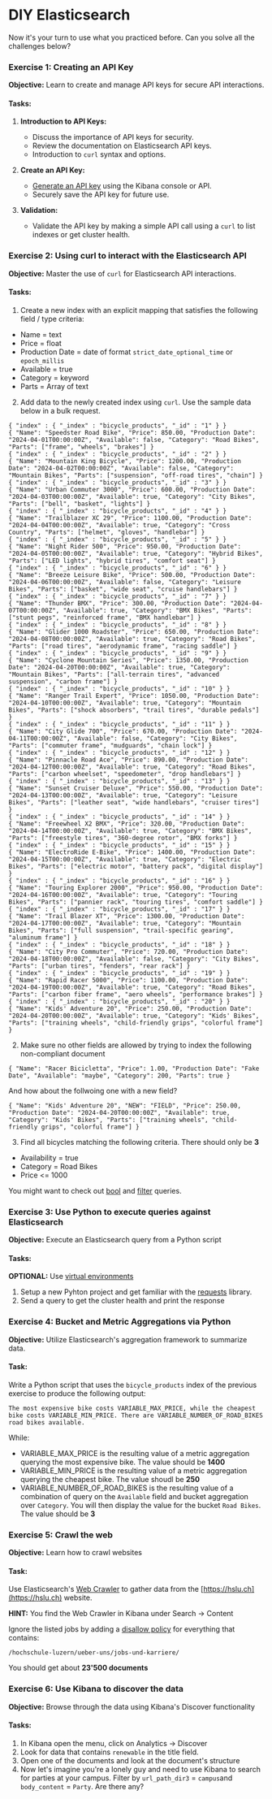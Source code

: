 # DIY Elasticsearch

Now it's your turn to use what you practiced before. Can you solve all the challenges below?

### Exercise 1: Creating an API Key

**Objective:** Learn to create and manage API keys for secure API interactions.

#### Tasks:

1. **Introduction to API Keys:**

   - Discuss the importance of API keys for security.
   - Review the documentation on Elasticsearch API keys.
   - Introduction to `curl` syntax and options.

2. **Create an API Key:**

   - [Generate an API key](https://www.elastic.co/guide/en/kibana/8.13/api-keys.html) using the Kibana console or API.
   - Securely save the API key for future use.

3. **Validation:**
   - Validate the API key by making a simple API call using a `curl` to list indexes or get cluster health.

### Exercise 2: Using curl to interact with the Elasticsearch API

**Objective:** Master the use of `curl` for Elasticsearch API interactions.

#### Tasks:

1. Create a new index with an explicit mapping that satisfies the following field / type criteria:

- Name = text
- Price = float
- Production Date = date of format `strict_date_optional_time` or `epoch_millis`
- Available = true
- Category = keyword
- Parts = Array of text

2. Add data to the newly created index using `curl`. Use the sample data below in a bulk request.

```
{ "index" : { "_index" : "bicycle_products", "_id" : "1" } }
{ "Name": "Speedster Road Bike", "Price": 850.00, "Production Date": "2024-04-01T00:00:00Z", "Available": false, "Category": "Road Bikes", "Parts": ["frame", "wheels", "brakes"] }
{ "index" : { "_index" : "bicycle_products", "_id" : "2" } }
{ "Name": "Mountain King Bicycle", "Price": 1200.00, "Production Date": "2024-04-02T00:00:00Z", "Available": false, "Category": "Mountain Bikes", "Parts": ["suspension", "off-road tires", "chain"] }
{ "index" : { "_index" : "bicycle_products", "_id" : "3" } }
{ "Name": "Urban Commuter 3000", "Price": 600.00, "Production Date": "2024-04-03T00:00:00Z", "Available": true, "Category": "City Bikes", "Parts": ["bell", "basket", "lights"] }
{ "index" : { "_index" : "bicycle_products", "_id" : "4" } }
{ "Name": "Trailblazer XC 29", "Price": 1100.00, "Production Date": "2024-04-04T00:00:00Z", "Available": true, "Category": "Cross Country", "Parts": ["helmet", "gloves", "handlebar"] }
{ "index" : { "_index" : "bicycle_products", "_id" : "5" } }
{ "Name": "Night Rider 500", "Price": 950.00, "Production Date": "2024-04-05T00:00:00Z", "Available": true, "Category": "Hybrid Bikes", "Parts": ["LED lights", "hybrid tires", "comfort seat"] }
{ "index" : { "_index" : "bicycle_products", "_id" : "6" } }
{ "Name": "Breeze Leisure Bike", "Price": 500.00, "Production Date": "2024-04-06T00:00:00Z", "Available": false, "Category": "Leisure Bikes", "Parts": ["basket", "wide seat", "cruise handlebars"] }
{ "index" : { "_index" : "bicycle_products", "_id" : "7" } }
{ "Name": "Thunder BMX", "Price": 300.00, "Production Date": "2024-04-07T00:00:00Z", "Available": true, "Category": "BMX Bikes", "Parts": ["stunt pegs", "reinforced frame", "BMX handlebar"] }
{ "index" : { "_index" : "bicycle_products", "_id" : "8" } }
{ "Name": "Glider 1000 Roadster", "Price": 650.00, "Production Date": "2024-04-08T00:00:00Z", "Available": true, "Category": "Road Bikes", "Parts": ["road tires", "aerodynamic frame", "racing saddle"] }
{ "index" : { "_index" : "bicycle_products", "_id" : "9" } }
{ "Name": "Cyclone Mountain Series", "Price": 1350.00, "Production Date": "2024-04-20T00:00:00Z", "Available": true, "Category": "Mountain Bikes", "Parts": ["all-terrain tires", "advanced suspension", "carbon frame"] }
{ "index" : { "_index" : "bicycle_products", "_id" : "10" } }
{ "Name": "Ranger Trail Expert", "Price": 1050.00, "Production Date": "2024-04-10T00:00:00Z", "Available": true, "Category": "Mountain Bikes", "Parts": ["shock absorbers", "trail tires", "durable pedals"] }
{ "index" : { "_index" : "bicycle_products", "_id" : "11" } }
{ "Name": "City Glide 700", "Price": 670.00, "Production Date": "2024-04-11T00:00:00Z", "Available": false, "Category": "City Bikes", "Parts": ["commuter frame", "mudguards", "chain lock"] }
{ "index" : { "_index" : "bicycle_products", "_id" : "12" } }
{ "Name": "Pinnacle Road Ace", "Price": 890.00, "Production Date": "2024-04-12T00:00:00Z", "Available": true, "Category": "Road Bikes", "Parts": ["carbon wheelset", "speedometer", "drop handlebars"] }
{ "index" : { "_index" : "bicycle_products", "_id" : "13" } }
{ "Name": "Sunset Cruiser Deluxe", "Price": 550.00, "Production Date": "2024-04-13T00:00:00Z", "Available": true, "Category": "Leisure Bikes", "Parts": ["leather seat", "wide handlebars", "cruiser tires"] }
{ "index" : { "_index" : "bicycle_products", "_id" : "14" } }
{ "Name": "Freewheel X2 BMX", "Price": 320.00, "Production Date": "2024-04-14T00:00:00Z", "Available": true, "Category": "BMX Bikes", "Parts": ["freestyle tires", "360-degree rotor", "BMX forks"] }
{ "index" : { "_index" : "bicycle_products", "_id" : "15" } }
{ "Name": "ElectroRide E-Bike", "Price": 1400.00, "Production Date": "2024-04-15T00:00:00Z", "Available": true, "Category": "Electric Bikes", "Parts": ["electric motor", "battery pack", "digital display"] }
{ "index" : { "_index" : "bicycle_products", "_id" : "16" } }
{ "Name": "Touring Explorer 2000", "Price": 950.00, "Production Date": "2024-04-16T00:00:00Z", "Available": true, "Category": "Touring Bikes", "Parts": ["pannier rack", "touring tires", "comfort saddle"] }
{ "index" : { "_index" : "bicycle_products", "_id" : "17" } }
{ "Name": "Trail Blazer XT", "Price": 1300.00, "Production Date": "2024-04-17T00:00:00Z", "Available": true, "Category": "Mountain Bikes", "Parts": ["full suspension", "trail-specific gearing", "aluminum frame"] }
{ "index" : { "_index" : "bicycle_products", "_id" : "18" } }
{ "Name": "City Pro Commuter", "Price": 720.00, "Production Date": "2024-04-18T00:00:00Z", "Available": false, "Category": "City Bikes", "Parts": ["urban tires", "fenders", "rear rack"] }
{ "index" : { "_index" : "bicycle_products", "_id" : "19" } }
{ "Name": "Rapid Racer 5000", "Price": 1100.00, "Production Date": "2024-04-19T00:00:00Z", "Available": true, "Category": "Road Bikes", "Parts": ["carbon fiber frame", "aero wheels", "performance brakes"] }
{ "index" : { "_index" : "bicycle_products", "_id" : "20" } }
{ "Name": "Kids' Adventure 20", "Price": 250.00, "Production Date": "2024-04-20T00:00:00Z", "Available": true, "Category": "Kids' Bikes", "Parts": ["training wheels", "child-friendly grips", "colorful frame"] }
```

2. Make sure no other fields are allowed by trying to index the following non-compliant document

```
{ "Name": "Racer Bicicletta", "Price": 1.00, "Production Date": "Fake Date", "Available": "maybe", "Category": 200, "Parts": true }
```

And how about the follwoing one with a new field?

```
{ "Name": "Kids' Adventure 20", "NEW": "FIELD", "Price": 250.00, "Production Date": "2024-04-20T00:00:00Z", "Available": true, "Category": "Kids' Bikes", "Parts": ["training wheels", "child-friendly grips", "colorful frame"] }
```

3. Find all bicycles matching the following criteria. There should only be **3**

- Availability = true
- Category = Road Bikes
- Price <= 1000

You might want to check out [bool](https://www.elastic.co/guide/en/elasticsearch/reference/current/query-dsl-bool-query.html) and [filter](https://www.elastic.co/guide/en/elasticsearch/reference/current/query-filter-context.html) queries.

### Exercise 3: Use Python to execute queries against Elasticsearch

**Objective:** Execute an Elasticsearch query from a Python script

#### Tasks:

**OPTIONAL:** Use [virtual environments](https://virtualenv.pypa.io/en/latest/user_guide.html)

1. Setup a new Pyhton project and get familiar with the [requests](https://pypi.org/project/requests/) library.
2. Send a query to get the cluster health and print the response

### Exercise 4: Bucket and Metric Aggregations via Python

**Objective:** Utilize Elasticsearch's aggregation framework to summarize data.

#### Task:

Write a Python script that uses the `bicycle_products` index of the previous exercise to produce the following output:

```
The most expensive bike costs VARIABLE_MAX_PRICE, while the cheapest bike costs VARIABLE_MIN_PRICE. There are VARIABLE_NUMBER_OF_ROAD_BIKES road bikes available.
```

While:

- VARIABLE_MAX_PRICE is the resulting value of a metric aggregation querying the most expensive bike. The value should be **1400**
- VARIABLE_MIN_PRICE is the resulting value of a metric aggregation querying the cheapest bike. The value shoudl be **250**
- VARIABLE_NUMBER_OF_ROAD_BIKES is the resulting value of a combination of query on the `Available` field and bucket aggregation over `Category`. You will then display the value for the bucket `Road Bikes`. The value should be **3**

### Exercise 5: Crawl the web

**Objective:** Learn how to crawl websites

#### Task:

Use Elasticsearch's [Web Crawler](https://www.elastic.co/web-crawler) to gather data from the [https://hslu.ch](https://hslu.ch) website.

**HINT:** You find the Web Crawler in Kibana under Search -> Content

Ignore the listed jobs by adding a [disallow policy](https://www.elastic.co/guide/en/enterprise-search/current/crawler-managing.html#crawler-managing-crawl-rules) for everything that contains:

```
/hochschule-luzern/ueber-uns/jobs-und-karriere/
```

You should get about **23'500 documents**

### Exercise 6: Use Kibana to discover the data

**Objective:** Browse through the data using Kibana's Discover functionality

#### Tasks:

1. In Kibana open the menu, click on Analytics -> Discover
2. Look for data that contains `renewable` in the title field.
3. Open one of the documents and look at the document's structure
4. Now let's imagine you're a lonely guy and need to use Kibana to search for parties at your campus. Filter by `url_path_dir3` = `campus`and `body_content` = `Party`. Are there any?
